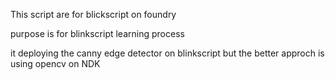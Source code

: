 This script are for blickscript on foundry

purpose is for blinkscript learning process

it deploying the canny edge detector on blinkscript
but the better approch is using opencv on NDK